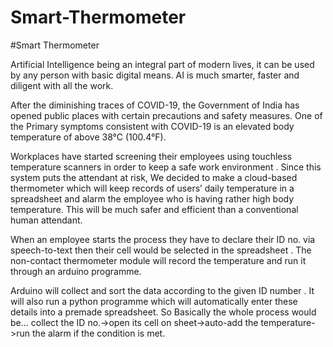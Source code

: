 # Smart-Thermometer
#Smart Thermometer

Artificial Intelligence being an integral part of modern lives, it can be used by any person with basic digital means. AI is much smarter, faster and diligent with all the work.

After the diminishing traces of  COVID-19, the Government of India has opened public places with certain precautions and safety measures. One of the Primary symptoms consistent with COVID-19 is an elevated body temperature of above 38°C (100.4°F).

 Workplaces have started screening their employees using touchless temperature scanners in order to keep a safe work environment . Since this system puts the attendant at risk, We decided to make a cloud-based thermometer which will keep records of users’ daily temperature in a spreadsheet and alarm the employee who is having rather high body temperature. This will be much safer and efficient than a conventional human attendant.

When an employee starts the process they have to declare  their  ID no. via speech-to-text then their cell would be selected in the spreadsheet . The non-contact thermometer module will record the temperature and run it through an arduino programme. 

Arduino will collect and sort the data according to the given ID number . It will also run a python programme which will automatically enter these details into a premade spreadsheet.
So Basically the whole process would be… collect the ID no.->open its cell on sheet->auto-add the temperature->run the alarm if the condition is met.



